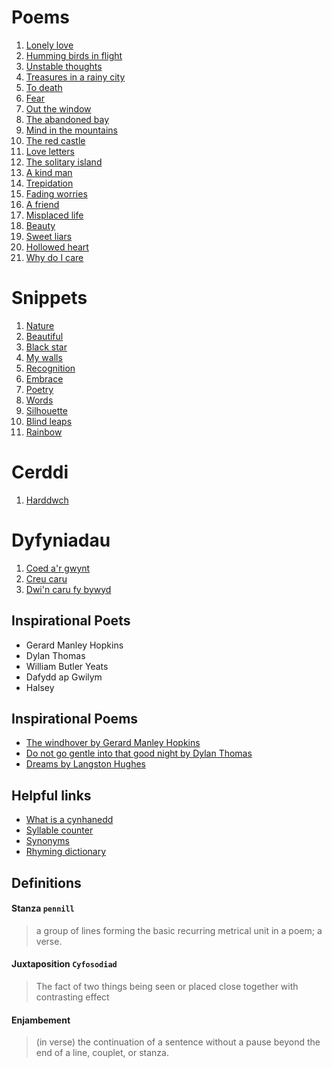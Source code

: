 # Poems

1. [Lonely love](/poems/Lonely%20love.txt)
2. [Humming birds in flight](/poems/Humming%20birds%20in%20flight.txt)
3. [Unstable thoughts](/poems/Unstable%20thoughts.txt)
4. [Treasures in a rainy city](/poems/Treasures%20in%20a%20rainy%20city.txt)
5. [To death](/poems/To%20death.txt)
6. [Fear](/poems/Fear.txt)
7. [Out the window](/poems/Out%20the%20window.txt)
8. [The abandoned bay](/poems/The%20abandoned%20bay.txt)
9. [Mind in the mountains](/poems/Mind%20in%20the%20mountains.txt)
10. [The red castle](/poems/The%20red%20castle.txt)
11. [Love letters](/poems/Love%20letters.txt)
12. [The solitary island](/poems/The%20solitary%20island.txt)
13. [A kind man](/poems/A%20kind%20man.txt)
14. [Trepidation](/poems/Trepidation.txt)
15. [Fading worries](/poems/Fading%20worries.txt)
16. [A friend](/poems/A%20friend.txt)
17. [Misplaced life](/poems/Misplaced%20life.txt)
18. [Beauty](/poems/Beauty.txt)
19. [Sweet liars](/poems/Sweet%20liars.txt)
20. [Hollowed heart](/poems/Hollowed%20heart.txt)
21. [Why do I care](/poems/Why%20do%20I%20care.txt)

# Snippets

1. [Nature](/snippets/Nature.snippet.txt)
2. [Beautiful](/snippets/Beautiful.snippet.txt)
3. [Black star](/snippets/Black%20star.snippet.txt)
4. [My walls](/snippets/My%20walls.snippet.txt)
5. [Recognition](/snippets/Recognition.snippet.txt)
6. [Embrace](/snippets/Embrace.snippet.txt)
7. [Poetry](/snippets/Poetry.snippet.txt)
8. [Words](/snippets/Words.snippet.txt)
9. [Silhouette](/snippets/Silhouette.snippet.txt)
10. [Blind leaps](/snippets/Blind%20leaps.snippet.txt)
11. [Rainbow](/snippets/Rainbow.snippet.txt)

# Cerddi

1. [Harddwch](/cerddi/Harddwch.txt)

# Dyfyniadau

1. [Coed a'r gwynt](/dyfyniad/Coed%20a'r%20gwynt.dyfyniad.txt)
2. [Creu caru](dyfyniad/Creu%20caru.dyfyniad.txt)
3. [Dwi'n caru fy bywyd](/dyfniad/Dwi'n%20caru%20fy%20bywyd.txt)

## Inspirational Poets

- Gerard Manley Hopkins
- Dylan Thomas
- William Butler Yeats
- Dafydd ap Gwilym
- Halsey

## Inspirational Poems

- [The windhover by Gerard Manley Hopkins](https://www.poetryfoundation.org/poems/44402/the-windhover)
- [Do not go gentle into that good night by Dylan Thomas](https://poets.org/poem/do-not-go-gentle-good-night)
- [Dreams by Langston Hughes](https://www.poetryfoundation.org/poems/150995/dreams-5d767850da976)

## Helpful links

- [What is a cynhanedd](https://en.wikipedia.org/wiki/Cynghanedd)
- [Syllable counter](https://www.howmanysyllables.com/syllable_counter/)
- [Synonyms](https://www.thesaurus.com/)
- [Rhyming dictionary](https://www.rhymer.com/)

## Definitions

#### Stanza `pennill`

> a group of lines forming the basic recurring metrical unit in a poem; a verse.

#### Juxtaposition `Cyfosodiad`

> The fact of two things being seen or placed close together with contrasting effect

#### Enjambement

> (in verse) the continuation of a sentence without a pause beyond the end of a line, couplet, or stanza.
